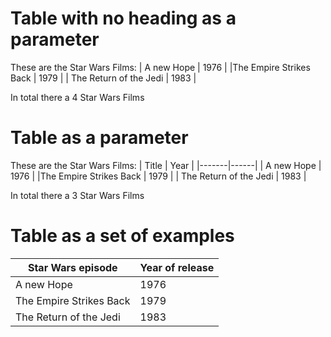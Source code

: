 # Table with no heading as a parameter

These are the Star Wars Films:
| A new Hope             | 1976 |
|The Empire Strikes Back | 1979 |
| The Return of the Jedi | 1983 |

In total there a 4 Star Wars Films

# Table as a parameter

These are the Star Wars Films:
| Title                  | Year |
|-------|------|
| A new Hope             | 1976 |
|The Empire Strikes Back | 1979 |
| The Return of the Jedi | 1983 |

In total there a 3 Star Wars Films

# Table as a set of examples

| Star Wars episode | Year of release |
|-------|------|
| A new Hope             | 1976 |
|The Empire Strikes Back | 1979 |
| The Return of the Jedi | 1983 |

<!--OUTPUT
**In da spec:** executed: 3, passed: 1, failed: 2, skipped: 12

# Table with no heading as a parameter

These are the Star Wars Films:
| A new Hope             | 1976 |
|The Empire Strikes Back | 1979 |
| The Return of the Jedi | 1983 |

In total there a 4 Star Wars Films

# Table as a parameter

These are the Star Wars Films:
| Title                  | Year |
|-------|------|
| A new Hope             | 1976 |
|The Empire Strikes Back | 1979 |
| The Return of the Jedi | 1983 |

In total there a 3 Star Wars Films

# Table as a set of examples

| Star Wars episode | Year of release |
|-------|------|
| A new Hope             | 1976 |
|The Empire Strikes Back | 1979 |
| The Return of the Jedi | 1983 |
-->